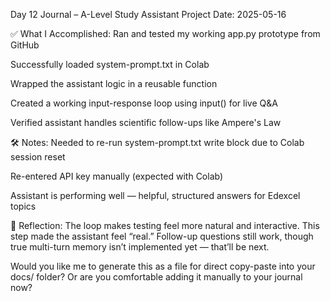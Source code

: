 Day 12 Journal – A-Level Study Assistant Project
Date: 2025-05-16

✅ What I Accomplished:
Ran and tested my working app.py prototype from GitHub

Successfully loaded system-prompt.txt in Colab

Wrapped the assistant logic in a reusable function

Created a working input-response loop using input() for live Q&A

Verified assistant handles scientific follow-ups like Ampere's Law

🛠 Notes:
Needed to re-run system-prompt.txt write block due to Colab session reset

Re-entered API key manually (expected with Colab)

Assistant is performing well — helpful, structured answers for Edexcel topics

🧠 Reflection:
The loop makes testing feel more natural and interactive. This step made the assistant feel “real.” Follow-up questions still work, though true multi-turn memory isn’t implemented yet — that’ll be next.

Would you like me to generate this as a file for direct copy-paste into your docs/ folder? Or are you comfortable adding it manually to your journal now?
